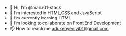 - 👋 Hi, I’m @maria01-stack
- 👀 I’m interested in HTML,CSS and JavaScript 
- 🌱 I’m currently learning HTML
- 💞️ I’m looking to collaborate on Front End Development 
- 📫 How to reach me adukeoyeniyi01@gmail.com

<!---
maria01-stack/maria01-stack is a ✨ special ✨ repository because its `README.md` (this file) appears on your GitHub profile.
You can click the Preview link to take a look at your changes.
--->
